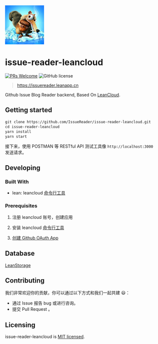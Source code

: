 ![issue-reader-leancloud](./images/logo128x128.png)

# issue-reader-leancloud
[![PRs Welcome](https://img.shields.io/badge/PRs-welcome-brightgreen.svg?style=flat-square)](http://makeapullrequest.com)
![GitHub license](https://img.shields.io/badge/license-MIT-blue.svg?style=flat-square)

> https://issuereader.leanapp.cn

Github Issue Blog Reader backend, Based On [LeanCloud](https://leancloud.cn).

## Getting started

```
git clone https://github.com/IssueReader/issue-reader-leancloud.git
cd issue-reader-leancloud
yarn install
yarn start
```

接下来，使用 POSTMAN 等 RESTful API 测试工具像 `http://localhost:3000` 发送请求。

## Developing

### Built With

* lean: leancloud [命令行工具](https://leancloud.cn/docs/leanengine_cli.html)

### Prerequisites

1. 注册 leancloud 账号，创建应用

2. 安装 leancloud [命令行工具](https://leancloud.cn/docs/leanengine_cli.html)

3. [创建 Github OAuth App](https://developer.github.com/apps/building-oauth-apps/creating-an-oauth-app/)

<!-- ### Setting up Dev

Here's a brief intro about what a developer must do in order to start developing
the project further:

```shell
git clone https://github.com/your/your-project.git
cd your-project/
packagemanager install
```

And state what happens step-by-step. If there is any virtual environment, local server or database feeder needed, explain here. -->

<!-- ### Building

If your project needs some additional steps for the developer to build the
project after some code changes, state them here. for example:

```shell
./configure
make
make install
```

Here again you should state what actually happens when the code above gets
executed.

### Deploying / Publishing
give instructions on how to build and release a new version
In case there's some step you have to take that publishes this project to a
server, this is the right time to state it.

```shell
packagemanager deploy your-project -s server.com -u username -p password
```

And again you'd need to tell what the previous code actually does.

## Versioning

We can maybe use [SemVer](http://semver.org/) for versioning. For the versions available, see the [link to tags on this repository](/tags). -->


<!-- ## Configuration

Here you should write what are all of the configurations a user can enter when
using the project. -->

<!-- ## Tests

Describe and show how to run the tests with code examples.
Explain what these tests test and why.

```shell
Give an example
``` -->

<!-- ## Style guide

Explain your code style and show how to check it. -->

<!-- ## Api Reference -->
<!-- If the api is external, link to api documentation. If not describe your api including authentication methods as well as explaining all the endpoints with their required parameters. -->

## Database

[LeanStorage](https://leancloud.cn/docs/leanstorage_guide-js.html)

## Contributing

我们非常欢迎你的贡献，你可以通过以下方式和我们一起共建 😃：
* 通过 Issue 报告 bug 或进行咨询。
* 提交 Pull Request 。

## Licensing

issue-reader-leancloud is [MIT licensed](./LICENSE).
